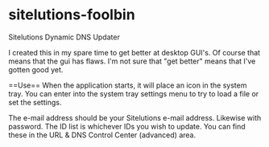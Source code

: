 # sitelutions-foolbin
Sitelutions Dynamic DNS Updater

I created this in my spare time to get better at desktop GUI's. Of course that means that the gui has flaws. I'm not sure that "get better" means that I've gotten good yet.


==Use==
When the application starts, it will place an icon in the system tray. You can enter into 
the system tray settings menu to try to load a file or set the settings.

The e-mail address should be your Sitelutions e-mail address. Likewise with password. The ID list
is whichever IDs you wish to update. You can find these in the URL & DNS Control Center (advanced) area.
